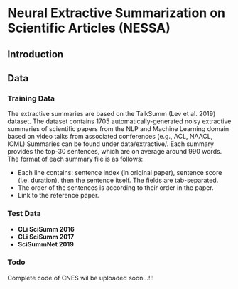 # Neural Extractive Summarization on Scientific Articles (NESSA)

## Introduction


## Data
### Training Data

The extractive summaries are based on the TalkSumm (Lev et al. 2019) dataset. The dataset contains 1705 automatically-generated noisy extractive summaries of scientific papers from the NLP and Machine Learning domain based on video talks from associated conferences (e.g., ACL, NAACL, ICML)  Summaries can be found under data/extractive/. Each summary provides the top-30 sentences, which are on average around 990 words.  The format of each summary file is as follows:

* Each line contains: sentence index (in original paper), sentence score (i.e. duration), then the sentence itself. The fields are tab-separated.
* The order of the sentences is according to their order in the paper.
* Link to the reference paper.

### Test Data
 
* **CLi SciSumm 2016**
* **CLi SciSumm 2017**
* **SciSummNet 2019**

### Todo
Complete code of CNES wil be uploaded soon...!!!
